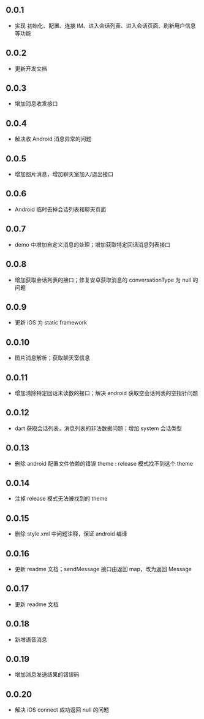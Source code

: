 ## 0.0.1

* 实现 初始化、配置、连接 IM、进入会话列表、进入会话页面、刷新用户信息等功能

## 0.0.2

* 更新开发文档

## 0.0.3

* 增加消息收发接口

## 0.0.4

* 解决收 Android 消息异常的问题

## 0.0.5

* 增加图片消息，增加聊天室加入/退出接口

## 0.0.6

* Android 临时去掉会话列表和聊天页面

## 0.0.7

* demo 中增加自定义消息的处理；增加获取特定回话消息列表接口

## 0.0.8

* 增加获取会话列表的接口；修复安卓获取消息的 conversationType 为 null 的问题

## 0.0.9

* 更新 iOS 为 static framework

## 0.0.10

* 图片消息解析；获取聊天室信息

## 0.0.11

* 增加清除特定回话未读数的接口；解决 android 获取空会话列表的空指针问题

## 0.0.12

* dart 获取会话列表，消息列表的非法数据问题；增加 system 会话类型

## 0.0.13

* 删除 android 配置文件依赖的错误 theme : release 模式找不到这个 theme

## 0.0.14

* 注掉 release 模式无法被找到的 theme

## 0.0.15

* 删除 style.xml 中问题注释，保证 android 编译


## 0.0.16

* 更新 readme 文档；sendMessage 接口由返回 map，改为返回 Message


## 0.0.17

* 更新 readme 文档

## 0.0.18

* 新增语音消息

## 0.0.19

* 增加消息发送结果的错误码

## 0.0.20

* 解决 iOS connect 成功返回 null 的问题